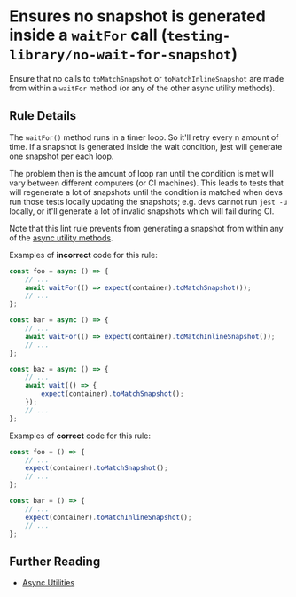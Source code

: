# Ensures no snapshot is generated inside a `waitFor` call (`testing-library/no-wait-for-snapshot`)

Ensure that no calls to `toMatchSnapshot` or `toMatchInlineSnapshot` are made from within a `waitFor` method (or any of the other async utility methods).

## Rule Details

The `waitFor()` method runs in a timer loop. So it'll retry every n amount of time.
If a snapshot is generated inside the wait condition, jest will generate one snapshot per each loop.

The problem then is the amount of loop ran until the condition is met will vary between different computers (or CI machines). This leads to tests that will regenerate a lot of snapshots until the condition is matched when devs run those tests locally updating the snapshots; e.g. devs cannot run `jest -u` locally, or it'll generate a lot of invalid snapshots which will fail during CI.

Note that this lint rule prevents from generating a snapshot from within any of the [async utility methods](https://testing-library.com/docs/dom-testing-library/api-async).

Examples of **incorrect** code for this rule:

```js
const foo = async () => {
	// ...
	await waitFor(() => expect(container).toMatchSnapshot());
	// ...
};

const bar = async () => {
	// ...
	await waitFor(() => expect(container).toMatchInlineSnapshot());
	// ...
};

const baz = async () => {
	// ...
	await wait(() => {
		expect(container).toMatchSnapshot();
	});
	// ...
};
```

Examples of **correct** code for this rule:

```js
const foo = () => {
	// ...
	expect(container).toMatchSnapshot();
	// ...
};

const bar = () => {
	// ...
	expect(container).toMatchInlineSnapshot();
	// ...
};
```

## Further Reading

- [Async Utilities](https://testing-library.com/docs/dom-testing-library/api-async)
